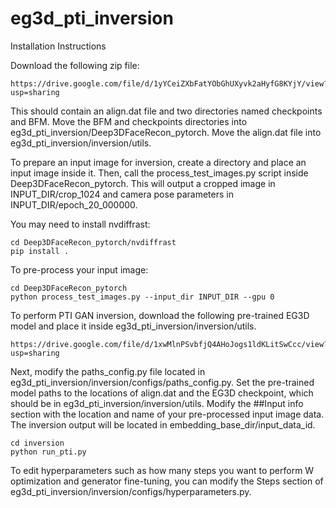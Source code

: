 # eg3d_pti_inversion

Installation Instructions

Download the following zip file:

```
https://drive.google.com/file/d/1yYCeiZXbFatYObGhUXyvk2aHyfG8KYjY/view?usp=sharing
```

This should contain an align.dat file and two directories named checkpoints and BFM. Move the BFM and checkpoints directories into eg3d_pti_inversion/Deep3DFaceRecon_pytorch. Move the align.dat file into eg3d_pti_inversion/inversion/utils.

To prepare an input image for inversion, create a directory and place an input image inside it. Then, call the process_test_images.py script inside Deep3DFaceRecon_pytorch. This will output a cropped image in INPUT_DIR/crop_1024 and camera pose parameters in INPUT_DIR/epoch_20_000000.

You may need to install nvdiffrast:
```
cd Deep3DFaceRecon_pytorch/nvdiffrast
pip install .
```

To pre-process your input image:
```
cd Deep3DFaceRecon_pytorch
python process_test_images.py --input_dir INPUT_DIR --gpu 0
```

To perform PTI GAN inversion, download the following pre-trained EG3D model and place it inside eg3d_pti_inversion/inversion/utils.

```
https://drive.google.com/file/d/1xwMlnPSvbfjQ4AHoJogs1ldKLitSwCcc/view?usp=sharing
```

Next, modify the paths_config.py file located in eg3d_pti_inversion/inversion/configs/paths_config.py. Set the pre-trained model paths to the locations of align.dat and the EG3D checkpoint, which should be in eg3d_pti_inversion/inversion/utils. Modify the ##Input info section with the location and name of your pre-processed input image data. The inversion output will be located in embedding_base_dir/input_data_id.

```
cd inversion
python run_pti.py
```

To edit hyperparameters such as how many steps you want to perform W optimization and generator fine-tuning, you can modify the Steps section of eg3d_pti_inversion/inversion/configs/hyperparameters.py.

